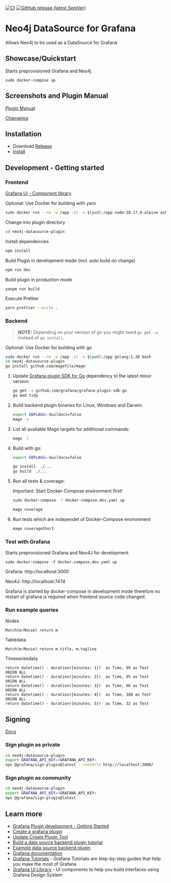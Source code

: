 [![CI](https://github.com/denniskniep/grafana-datasource-plugin-neo4j/actions/workflows/ci.yml/badge.svg)](https://github.com/denniskniep/grafana-datasource-plugin-neo4j/actions/workflows/ci.yml) 
[![GitHub release (latest SemVer)](https://img.shields.io/github/v/release/denniskniep/grafana-datasource-plugin-neo4j?sort=semver)](https://github.com/denniskniep/grafana-datasource-plugin-neo4j/releases/latest)



# Neo4j DataSource for Grafana
Allows Neo4j to be used as a DataSource for Grafana

## Showcase/Quickstart
Starts preprovisioned Grafana and Neo4j 
```
sudo docker-compose up
```

## Screenshots and Plugin Manual
[Plugin Manual](https://github.com/denniskniep/grafana-datasource-plugin-neo4j/blob/main/neo4j-datasource-plugin/README.md)

[Changelog](https://github.com/denniskniep/grafana-datasource-plugin-neo4j/blob/main/neo4j-datasource-plugin/CHANGELOG.md)

## Installation
* Download [Release](https://github.com/denniskniep/grafana-datasource-plugin-neo4j/releases)
* [Install](https://grafana.com/docs/grafana/latest/administration/plugin-management/#install-grafana-plugins)

## Development -  Getting started

### Frontend
[Grafana Ui - Component library](https://developers.grafana.com/ui/latest/index.html)


Optional: Use Docker for building with yarn
```bash
sudo docker run --rm -w /app -it -v $(pwd):/app node:18.17.0-alpine ash
```

Change into plugin directory
```bash
cd neo4j-datasource-plugin
```

Install dependencies
```bash
npm install
```

Build Plugin in development mode (incl. auto build on change)
```bash
npm run dev
```


Build plugin in production mode
```bash
yanpm run build
```

Execute Prettier
```bash
yarn prettier --write .
```

### Backend
> **_NOTE:_**  Depending on your version of go you might need `go get -u` instead of `go install`.

Optional: Use Docker for building with go
```bash
sudo docker run --rm -w /app -it -v $(pwd):/app golang:1.20 bash
cd neo4j-datasource-plugin
go install github.com/magefile/mage
```

1. Update [Grafana plugin SDK for Go](https://grafana.github.io/plugin-tools/docs/development/backend#update-the-go-sdk) dependency to the latest minor version:

   ```bash
   go get -u github.com/grafana/grafana-plugin-sdk-go
   go mod tidy
   ```


1. Build backend plugin binaries for Linux, Windows and Darwin:

   ```bash
   export GOFLAGS=-buildvcs=false
   mage -v
   ```

1. List all available Mage targets for additional commands:

   ```bash
   mage -l
   ```

1. Build with go:

   ```bash
   export GOFLAGS=-buildvcs=false

   go install  ./...
   go build  ./...
   ```

1. Run all tests & coverage:

   Important: Start Docker-Compose environment first!

   ```bash
   sudo docker-compose -f docker-compose.dev.yaml up
   ``` 
   ```bash
   mage coverage
   ```

1. Run tests which are independet of Docker-Compose environment
   ```bash
   mage coverageShort
   ```


### Test with Grafana
Starts preprovisioned Grafana and Neo4J for development
```
sudo docker-compose -f docker-compose.dev.yaml up
```
Grafana: http://localhost:3000

Neo4J: http://localhost:7474

Grafana is started by docker-compose in development mode therefore no restart of grafana is required when frontend source code changed.

### Run example queries

Nodes
```
Match(m:Movie) return m
```

Tabledata
```
Match(m:Movie) return m.title, m.tagline
```

Timeseriesdata
```
return datetime() - duration({minutes: 1})  as Time, 99 as Test
UNION ALL
return datetime() - duration({minutes: 2})  as Time, 85 as Test
UNION ALL
return datetime() - duration({minutes: 3})  as Time, 86 as Test
UNION ALL
return datetime() - duration({minutes: 4})  as Time, 100 as Test
UNION ALL
return datetime() - duration({minutes: 5})  as Time, 32 as Test
```

## Signing
[Docs](https://grafana.github.io/plugin-tools/docs/distribution/signing-your-plugin)

### Sign plugin as private 

```bash
cd neo4j-datasource-plugin
export GRAFANA_API_KEY=<GRAFANA_API_KEY>
npx @grafana/sign-plugin@latest --rootUrls http://localhost:3000/
```

### Sign plugin as community 

```bash
cd neo4j-datasource-plugin
export GRAFANA_API_KEY=<GRAFANA_API_KEY>
npx @grafana/sign-plugin@latest
```


## Learn more
- [Grafana Plugin development - Getting Started](https://grafana.github.io/plugin-tools/docs/getting-started/)
- [Create a grafana plugin](https://grafana.com/docs/grafana/latest/developers/plugins/create-a-grafana-plugin/)
- [Update Create Plugin Tool](https://grafana.github.io/plugin-tools/docs/getting-started/updating-to-new-releases)
- [Build a data source backend plugin tutorial](https://grafana.com/tutorials/build-a-data-source-backend-plugin/)
- [Example data source backend plugin](https://github.com/grafana/grafana-plugin-examples)
- [Grafana documentation](https://grafana.com/docs/)
- [Grafana Tutorials](https://grafana.com/tutorials/) - Grafana Tutorials are step-by-step guides that help you make the most of Grafana
- [Grafana UI Library](https://developers.grafana.com/ui) - UI components to help you build interfaces using Grafana Design System

